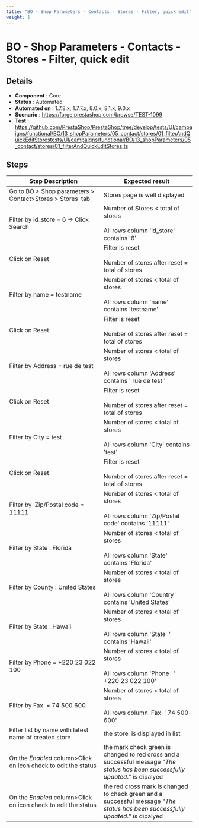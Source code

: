 ```yaml
---
title: "BO - Shop Parameters - Contacts - Stores - Filter, quick edit"
weight: 1
---
```


# BO - Shop Parameters - Contacts - Stores - Filter, quick edit
## Details
* **Component** : Core
* **Status** : Automated
* **Automated on** : 1.7.8.x, 1.7.7.x, 8.0.x, 8.1.x, 9.0.x
* **Scenario** : https://forge.prestashop.com/browse/TEST-1099
* **Test** : https://github.com/PrestaShop/PrestaShop/tree/develop/tests/UI/campaigns/functional/BO/13_shopParameters/05_contact/stores/01_filterAndQuickEditStorestests/UI/campaigns/functional/BO/13_shopParameters/05_contact/stores/01_filterAndQuickEditStores.ts

## Steps
| Step Description | Expected result |
| ----- | ----- |
| Go to BO > Shop parameters > Contact>Stores > Stores  tab | Stores page is well displayed |
| Filter by id_store = 6 -> Click Search | Number of Stores < total of stores<br><br>All rows column 'id_store' contains '6' |
| Click on Reset | Filter is reset<br><br>Number of stores after reset = total of stores |
| Filter by name = testname | Number of stores < total of stores<br><br>All rows column 'name' contains 'testname' |
| Click on Reset | Filter is reset<br><br>Number of stores after reset = total of stores |
| Filter by Address = rue de test | Number of stores < total of stores<br><br>All rows column 'Address' contains ' rue de test ' |
| Click on Reset | Filter is reset<br><br>Number of stores after reset = total of stores |
| Filter by City = test | Number of stores < total of stores<br><br>All rows column 'City' contains 'test' |
| Click on Reset | Filter is reset<br><br>Number of stores after reset = total of stores |
| Filter by  Zip/Postal code = 11111 | Number of stores < total of stores<br><br>All rows column 'Zip/Postal code' contains '11111' |
| Filter by State : Florida | Number of stores < total of stores<br><br>All rows column 'State' contains 'Florida' |
| Filter by County : United States | Number of stores < total of stores<br><br>All rows column 'Country ' contains 'United States' |
| Filter by State : Hawaii | Number of stores < total of stores<br><br>All rows column 'State  ' contains 'Hawaii' |
| Filter by Phone = +220 23 022 100 | Number of stores < total of stores<br><br>All rows column 'Phone   ' +220 23 022 100' |
| Filter by Fax  = 74 500 600 | Number of stores < total of stores<br><br>All rows column  Fax  ' 74 500 600' |
| Filter list by name with latest name of created store | the store  is displayed in list |
| On the _*Enabled*_ column>Click on icon check to edit the status | the mark check green is changed to red cross and a successful message "_The status has been successfully updated_." is dipalyed |
| On the _*Enabled*_ column>Click on icon check to edit the status | the red cross mark is changed to check green and a successful message "_The status has been successfully updated_." is dipalyed |
